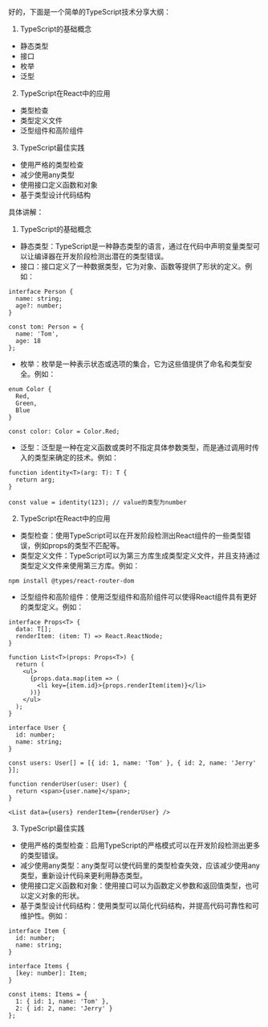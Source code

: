 好的，下面是一个简单的TypeScript技术分享大纲：

1. TypeScript的基础概念
- 静态类型
- 接口
- 枚举
- 泛型

2. TypeScript在React中的应用
- 类型检查
- 类型定义文件
- 泛型组件和高阶组件

3. TypeScript最佳实践
- 使用严格的类型检查
- 减少使用any类型
- 使用接口定义函数和对象
- 基于类型设计代码结构

具体讲解：

1. TypeScript的基础概念
- 静态类型：TypeScript是一种静态类型的语言，通过在代码中声明变量类型可以让编译器在开发阶段检测出潜在的类型错误。
- 接口：接口定义了一种数据类型，它为对象、函数等提供了形状的定义。例如：

```
interface Person {
  name: string;
  age?: number;
}

const tom: Person = {
  name: 'Tom',
  age: 18
};
```

- 枚举：枚举是一种表示状态或选项的集合，它为这些值提供了命名和类型安全。例如：

```
enum Color {
  Red,
  Green,
  Blue
}

const color: Color = Color.Red;
```

- 泛型：泛型是一种在定义函数或类时不指定具体参数类型，而是通过调用时传入的类型来确定的技术。例如：

```
function identity<T>(arg: T): T {
  return arg;
}

const value = identity(123); // value的类型为number
```

2. TypeScript在React中的应用
- 类型检查：使用TypeScript可以在开发阶段检测出React组件的一些类型错误，例如props的类型不匹配等。
- 类型定义文件：TypeScript可以为第三方库生成类型定义文件，并且支持通过类型定义文件来使用第三方库。例如：

```
npm install @types/react-router-dom
```

- 泛型组件和高阶组件：使用泛型组件和高阶组件可以使得React组件具有更好的类型定义。例如：

```
interface Props<T> {
  data: T[];
  renderItem: (item: T) => React.ReactNode;
}

function List<T>(props: Props<T>) {
  return (
    <ul>
      {props.data.map(item => (
        <li key={item.id}>{props.renderItem(item)}</li>
      ))}
    </ul>
  );
}

interface User {
  id: number;
  name: string;
}

const users: User[] = [{ id: 1, name: 'Tom' }, { id: 2, name: 'Jerry' }];

function renderUser(user: User) {
  return <span>{user.name}</span>;
}

<List data={users} renderItem={renderUser} />
```

3. TypeScript最佳实践
- 使用严格的类型检查：启用TypeScript的严格模式可以在开发阶段检测出更多的类型错误。
- 减少使用any类型：any类型可以使代码里的类型检查失效，应该减少使用any类型，重新设计代码来更利用静态类型。
- 使用接口定义函数和对象：使用接口可以为函数定义参数和返回值类型，也可以定义对象的形状。
- 基于类型设计代码结构：使用类型可以简化代码结构，并提高代码可靠性和可维护性。例如：

```
interface Item {
  id: number;
  name: string;
}

interface Items {
  [key: number]: Item;
}

const items: Items = {
  1: { id: 1, name: 'Tom' },
  2: { id: 2, name: 'Jerry' }
};
```
